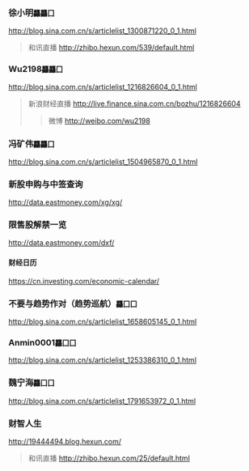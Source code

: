 ### 徐小明`龘龘囗`
http://blog.sina.com.cn/s/articlelist_1300871220_0_1.html
>和讯直播
>http://zhibo.hexun.com/539/default.html

### Wu2198`龘龘囗`
http://blog.sina.com.cn/s/articlelist_1216826604_0_1.html
>新浪财经直播
>http://live.finance.sina.com.cn/bozhu/1216826604
>>微博
>>http://weibo.com/wu2198
 
### 冯矿伟`龘龘囗`
http://blog.sina.com.cn/s/articlelist_1504965870_0_1.html

### 新股申购与中签查询
http://data.eastmoney.com/xg/xg/

### 限售股解禁一览
http://data.eastmoney.com/dxf/

#### 财经日历
https://cn.investing.com/economic-calendar/

### 不要与趋势作对（趋势巡航）`龘囗囗`
http://blog.sina.com.cn/s/articlelist_1658605145_0_1.html

### Anmin0001`龘囗囗`
http://blog.sina.com.cn/s/articlelist_1253386310_0_1.html
 
### 魏宁海`龘囗囗`
http://blog.sina.com.cn/s/articlelist_1791653972_0_1.html
 
### 财智人生
http://19444494.blog.hexun.com/
>和讯直播
>http://zhibo.hexun.com/25/default.html